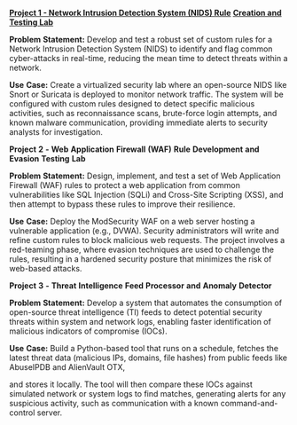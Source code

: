 [**<u>Project 1 - Network Intrusion Detection System (NIDS)
Rule</u>**](https://tinyurl.com/ym6dvf6n) [**<u>Creation and Testing
Lab</u>**](https://tinyurl.com/ym6dvf6n)

  **Problem** **Statement:** Develop and test a robust set of custom rules
  for a Network Intrusion Detection System (NIDS) to identify and flag
  common cyber-attacks in real-time, reducing the mean time to detect
  threats within a network.
  
  **Use** **Case:** Create a virtualized security lab where an open-source
  NIDS like Snort or Suricata is deployed to monitor network traffic. The
  system will be configured with custom rules designed to detect specific
  malicious activities, such as reconnaissance scans, brute-force login
  attempts, and known malware communication, providing immediate alerts to
  security analysts for investigation.


**Project** **2** **-** **Web** **Application** **Firewall** **(WAF)**
**Rule** **Development** **and** **Evasion** **Testing** **Lab**

  **Problem** **Statement:** Design, implement, and test a set of Web
  Application Firewall (WAF) rules to protect a web application from
  common vulnerabilities like SQL Injection (SQLi) and Cross-Site
  Scripting (XSS), and then attempt to bypass these rules to improve their
  resilience.
  
  **Use** **Case:** Deploy the ModSecurity WAF on a web server hosting a
  vulnerable application (e.g., DVWA). Security administrators will write
  and refine custom rules to block malicious web requests. The project
  involves a red-teaming phase, where evasion techniques are used to
  challenge the rules, resulting in a hardened security posture that
  minimizes the risk of web-based attacks.



**Project** **3** **-** **Threat** **Intelligence** **Feed**
**Processor** **and** **Anomaly** **Detector**

  **Problem** **Statement:** Develop a system that automates the
  consumption of open-source threat intelligence (TI) feeds to detect
  potential security threats within system and network logs, enabling
  faster identification of malicious indicators of compromise (IOCs).
  
  **Use** **Case:** Build a Python-based tool that runs on a schedule,
  fetches the latest threat data (malicious IPs, domains, file hashes)
  from public feeds like AbuseIPDB and AlienVault OTX,
  
  and stores it locally. The tool will then compare these IOCs against
  simulated network or system logs to find matches, generating alerts for
  any suspicious activity, such as communication with a known
  command-and-control server.



